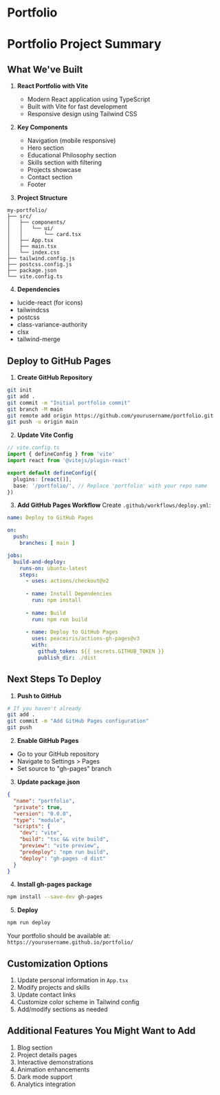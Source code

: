 # Portfolio

# Portfolio Project Summary

## What We've Built
1. **React Portfolio with Vite**
   - Modern React application using TypeScript
   - Built with Vite for fast development
   - Responsive design using Tailwind CSS

2. **Key Components**
   - Navigation (mobile responsive)
   - Hero section
   - Educational Philosophy section
   - Skills section with filtering
   - Projects showcase
   - Contact section
   - Footer

3. **Project Structure**
```
my-portfolio/
├── src/
│   ├── components/
│   │   └── ui/
│   │       └── card.tsx
│   ├── App.tsx
│   ├── main.tsx
│   └── index.css
├── tailwind.config.js
├── postcss.config.js
├── package.json
└── vite.config.ts
```

4. **Dependencies**
- lucide-react (for icons)
- tailwindcss
- postcss
- class-variance-authority
- clsx
- tailwind-merge

## Deploy to GitHub Pages

1. **Create GitHub Repository**
```bash
git init
git add .
git commit -m "Initial portfolio commit"
git branch -M main
git remote add origin https://github.com/yourusername/portfolio.git
git push -u origin main
```

2. **Update Vite Config**
```typescript
// vite.config.ts
import { defineConfig } from 'vite'
import react from '@vitejs/plugin-react'

export default defineConfig({
  plugins: [react()],
  base: '/portfolio/', // Replace 'portfolio' with your repo name
})
```

3. **Add GitHub Pages Workflow**
Create `.github/workflows/deploy.yml`:
```yaml
name: Deploy to GitHub Pages

on:
  push:
    branches: [ main ]

jobs:
  build-and-deploy:
    runs-on: ubuntu-latest
    steps:
      - uses: actions/checkout@v2
      
      - name: Install Dependencies
        run: npm install
        
      - name: Build
        run: npm run build
        
      - name: Deploy to GitHub Pages
        uses: peaceiris/actions-gh-pages@v3
        with:
          github_token: ${{ secrets.GITHUB_TOKEN }}
          publish_dir: ./dist
```

## Next Steps To Deploy

1. **Push to GitHub**
```bash
# If you haven't already
git add .
git commit -m "Add GitHub Pages configuration"
git push
```

2. **Enable GitHub Pages**
- Go to your GitHub repository
- Navigate to Settings > Pages
- Set source to "gh-pages" branch

3. **Update package.json**
```json
{
  "name": "portfolio",
  "private": true,
  "version": "0.0.0",
  "type": "module",
  "scripts": {
    "dev": "vite",
    "build": "tsc && vite build",
    "preview": "vite preview",
    "predeploy": "npm run build",
    "deploy": "gh-pages -d dist"
  }
}
```

4. **Install gh-pages package**
```bash
npm install --save-dev gh-pages
```

5. **Deploy**
```bash
npm run deploy
```

Your portfolio should be available at: `https://yourusername.github.io/portfolio/`

## Customization Options
1. Update personal information in `App.tsx`
2. Modify projects and skills
3. Update contact links
4. Customize color scheme in Tailwind config
5. Add/modify sections as needed

## Additional Features You Might Want to Add
1. Blog section
2. Project details pages
3. Interactive demonstrations
4. Animation enhancements
5. Dark mode support
6. Analytics integration
